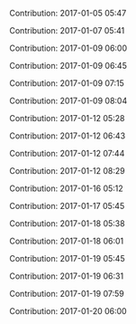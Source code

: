 Contribution: 2017-01-05 05:47

Contribution: 2017-01-07 05:41

Contribution: 2017-01-09 06:00

Contribution: 2017-01-09 06:45

Contribution: 2017-01-09 07:15

Contribution: 2017-01-09 08:04

Contribution: 2017-01-12 05:28

Contribution: 2017-01-12 06:43

Contribution: 2017-01-12 07:44

Contribution: 2017-01-12 08:29

Contribution: 2017-01-16 05:12

Contribution: 2017-01-17 05:45

Contribution: 2017-01-18 05:38

Contribution: 2017-01-18 06:01

Contribution: 2017-01-19 05:45

Contribution: 2017-01-19 06:31

Contribution: 2017-01-19 07:59

Contribution: 2017-01-20 06:00


